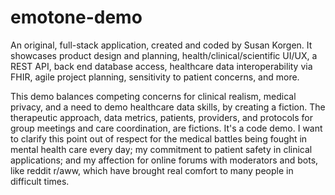 # emotone-demo
An original, full-stack application, created and coded by Susan Korgen. It showcases product design and planning, health/clinical/scientific UI/UX, a REST API, back end database access, healthcare data interoperability via FHIR, agile project planning, sensitivity to patient concerns, and more. 

This demo balances competing concerns for clinical realism, medical privacy, and a need to demo healthcare data skills, by creating a fiction. The therapeutic approach, data metrics, patients, providers, and protocols for group meetings and care coordination, are fictions. It's a code demo. I want to clarify this point out of respect for the medical battles being fought in mental health care every day; my commitment to patient safety in clinical applications; and my affection for online forums with moderators and bots, like reddit r/aww, which have brought real comfort to many people in difficult times.
